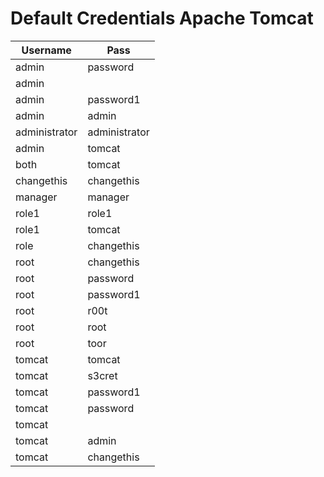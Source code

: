 # Default Credentials Apache Tomcat

|Username     |Pass  |
|-------------|----------|
|admin        |password  |
|admin        |<blank>   |
|admin        |password1 |
|admin        |admin     |
|administrator|administrator|
|admin        |tomcat    |
|both         |tomcat    |
|changethis   |changethis|
|manager      |manager   |
|role1        |role1     |
|role1        |tomcat    |
|role         |changethis|
|root         |changethis|
|root         |password  |
|root         |password1 |
|root         |r00t      |
|root         |root      |
|root         |toor      |
|tomcat       |tomcat    |
|tomcat       |s3cret    |
|tomcat       |password1 |
|tomcat       |password  |
|tomcat       |<blank>   |
|tomcat       |admin     |
|tomcat       |changethis|
